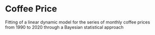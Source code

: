 # Coffee Price 
 Fitting of a linear dynamic model for the series of monthly coffee prices from 1990 to 2020 through a Bayesian statistical approach
